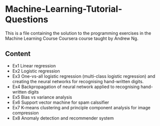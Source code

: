 # Machine-Learning-Tutorial-Questions
This is a file containing the solution to the programming exercises in the Machine Learning Course Coursera course taught by Andrew Ng.

## Content
- Ex1  Linear regression
- Ex2  Logistic regression
- Ex3  One-vs-all logistic regression (multi-class logistic regression) and creating the neural networks for recognising hand-written digits.
- Ex4  Backpropagation of neural network applied to recognising hand-written digits
- Ex5  Bias vs variance analysis
- Ex6  Support vector machine for spam calssifier
- Ex7  K-means clustering and principle component analysis for image compression
- Ex8  Anomaly detection and recommender system 
